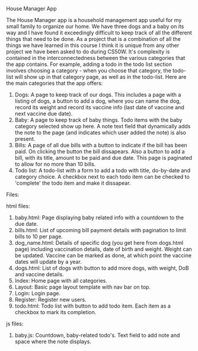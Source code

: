 
House Manager App

The House Manager app is a household management app useful for my small family to organize our home. We have three dogs and a baby on its way and I have found it exceedingly difficult to keep track of all the different things that need to be done. As a project that is a combination of all the things we have learned in this course I think it is unique from any other project we have been asked to do during CS50W.
It's complexity is contained in the interconnectedness between the various categories that the app contains. For example, adding a todo in the todo list section involves choosing a category - when you choose that category, the todo-list will show up in that category page, as well as in the todo-list. 
Here are the main categories that the app offers:
1. Dogs: A page to keep track of our dogs. This includes a page with a listing of dogs, a button to add a dog, where you can name the dog, record its weight and record its vaccine info (last date of vaccine and next vaccine due date).
2. Baby: A page to keep track of baby things. Todo items with the baby category selected show up here. A note text field that dynamically adds the note to the page (and indicates which user added the note) is also present. 
3. Bills: A page of all due bills with a button to indicate if the bill has been paid. On clicking the button the bill dissapears. Also a button to add a bill, with its title, amount to be paid and due date. This page is paginated to allow for no more than 10 bills. 
4. Todo list: A todo-list with a form to add a todo with title, do-by-date and category choice. A checkbox next to each todo item can be checked to 'complete' the todo item and make it dissapear. 


Files:

html files:
1. baby.html: Page displaying baby related info with a countdown to the due date. 
2. bills.html: List of upcoming bill payment details with pagination to limit bills to 10 per page.
3. dog_name.html: Details of specific dog (you get here from dogs.html page) including vaccination details, date of birth and weight. Weight can be updated. Vaccine can be marked as done, at which point the vaccine dates will update by a year. 
4. dogs.html: List of dogs with button to add more dogs, with weight, DoB and vaccine details. 
5. Index: Home page with all categories. 
6. Layout: Basic page layout template with nav bar on top. 
7. Login: Login page.
8. Register: Register new users.
9. todo.html: Todo list with button to add todo item. Each item as a checkbox to mark its completion.

js files:
1. baby.js: Countdown, baby-related todo's. Text field to add note and space where the note displays.
